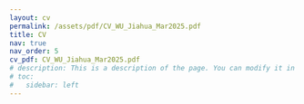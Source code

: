 ```yaml
---
layout: cv
permalink: /assets/pdf/CV_WU_Jiahua_Mar2025.pdf
title: CV
nav: true
nav_order: 5
cv_pdf: CV_WU_Jiahua_Mar2025.pdf
# description: This is a description of the page. You can modify it in '_pages/cv.md'. You can also change or remove the top pdf download button.
# toc:
#   sidebar: left
---
```

